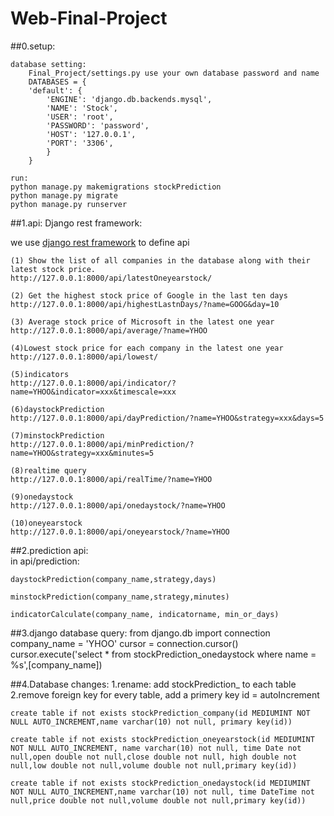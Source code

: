 # Web-Final-Project



##0.setup:

	database setting:
		Final_Project/settings.py use your own database password and name
		DATABASES = {
    	'default': {
        	'ENGINE': 'django.db.backends.mysql',
        	'NAME': 'Stock',
        	'USER': 'root',
        	'PASSWORD': 'password',
        	'HOST': '127.0.0.1',
        	'PORT': '3306',
    		}
		}
	
	run:
	python manage.py makemigrations stockPrediction
	python manage.py migrate
	python manage.py runserver


##1.api: Django rest framework:
  
we use [django rest framework](http://www.django-rest-framework.org) to define api  
  
	(1) Show the list of all companies in the database along with their latest stock price.  
	http://127.0.0.1:8000/api/latestOneyearstock/  
	
	(2) Get the highest stock price of Google in the last ten days  
	http://127.0.0.1:8000/api/highestLastnDays/?name=GOOG&day=10    
	
	(3) Average stock price of Microsoft in the latest one year  
	http://127.0.0.1:8000/api/average/?name=YHOO  
	
	(4)Lowest stock price for each company in the latest one year  
	http://127.0.0.1:8000/api/lowest/  
	
	(5)indicators  
	http://127.0.0.1:8000/api/indicator/?name=YHOO&indicator=xxx&timescale=xxx  
	
	(6)daystockPrediction  
	http://127.0.0.1:8000/api/dayPrediction/?name=YHOO&strategy=xxx&days=5  
	
	(7)minstockPrediction  
	http://127.0.0.1:8000/api/minPrediction/?name=YHOO&strategy=xxx&minutes=5  

    (8)realtime query
    http://127.0.0.1:8000/api/realTime/?name=YHOO
    
    (9)onedaystock
    http://127.0.0.1:8000/api/onedaystock/?name=YHOO
    
    (10)oneyearstock
    http://127.0.0.1:8000/api/oneyearstock/?name=YHOO
    
##2.prediction api:  
in api/prediction:  

	daystockPrediction(company_name,strategy,days)
	
	minstockPrediction(company_name,strategy,minutes)
	
	indicatorCalculate(company_name, indicatorname, min_or_days)


##3.django database query:
	from django.db import connection
	company_name = 'YHOO'
	cursor = connection.cursor()
    cursor.execute('select * from stockPrediction_onedaystock where name = %s',[company_name])

##4.Database changes:
1.rename: add stockPrediction_ to each table  
2.remove foreign key for every table, add a primery key id = autoIncrement

	create table if not exists stockPrediction_company(id MEDIUMINT NOT NULL AUTO_INCREMENT,name varchar(10) not null, primary key(id))
	
	create table if not exists stockPrediction_oneyearstock(id MEDIUMINT NOT NULL AUTO_INCREMENT, name varchar(10) not null, time Date not null,open double not null,close double not null, high double not null,low double not null,volume double not null,primary key(id))
	
	create table if not exists stockPrediction_onedaystock(id MEDIUMINT NOT NULL AUTO_INCREMENT,name varchar(10) not null, time DateTime not null,price double not null,volume double not null,primary key(id))



  
  

	
